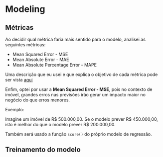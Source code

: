 # Modeling



## Métricas

Ao decidir qual métrica faria mais sentido para o modelo, analisei as seguintes métricas:

- Mean Squared Error - MSE
- Mean Absolute Error - MAE
- Mean Absolute Percentage Error - MAPE

Uma descrição que eu usei e que explica o objetivo de cada métrica pode ser vista [aqui](https://www.mariofilho.com/as-metricas-mais-populares-para-avaliar-modelos-de-machine-learning/)

Enfim, optei por usar a **Mean Squared Error - MSE**, pois no contexto de imóvel, grandes erros nas previsões irão gerar um impacto maior no negócio do que erros menores.

Exemplo:

Imagine um imóvel de R$ 500.000,00.
Se o modelo prever R$ 450.000,00, isto é melhor do que o modelo prever R$ 200.000,00.

Também será usado a função `score()` do próprio modelo de regressão.

## Treinamento do modelo